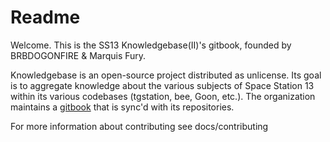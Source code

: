 # Readme

Welcome. This is the SS13 Knowledgebase(II)'s gitbook, founded by BRBDOGONFIRE & Marquis Fury.

Knowledgebase is an open-source project distributed as unlicense. Its goal is to aggregate knowledge about the various subjects of Space Station 13 within its various codebases (tgstation, bee, Goon, etc.). The organization maintains a [gitbook](https://ss13-knowledgebase.gitbook.io/knowledgebase/) that is sync'd with its repositories.

For more information about contributing see docs/contributing
